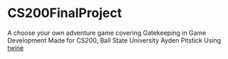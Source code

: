# CS200FinalProject

A choose your own adventure game 
covering Gatekeeping in Game Development
Made for CS200, Ball State University
Ayden Pitstick
Using [twine](https://twinery.org)
